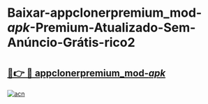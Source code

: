 # Baixar-appclonerpremium_mod-_apk_-Premium-Atualizado-Sem-Anúncio-Grátis-rico2

# <h2><a href="https://8pmeq3.esa.edu.pl?src=appclonerpremium_mod-_apk_&ref=rico2">🔗👉 🔴 appclonerpremium_mod-_apk_</a></h2>

[![acn](https://github.com/user-attachments/assets/0f9c940e-d8b0-45ae-aac7-cd30a18b3e1c)](https://8pmeq3.esa.edu.pl?src=appclonerpremium_mod-_apk_&ref=rico2)

